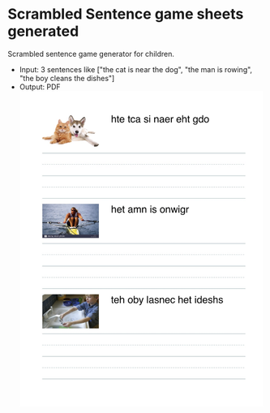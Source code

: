 # Scrambled Sentence game sheets generated
Scrambled sentence game generator for children.
- Input: 3 sentences like ["the cat is near the dog", "the man is rowing", "the boy cleans the dishes"]
- Output: PDF
![Example Oout](https://github.com/jeanfredericplante/scrambled_book/raw/master/scrambled_book_example.jpg)
